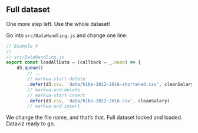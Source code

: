 
## Full dataset

One more step left. Use the whole dataset\!

Go into `src/DataHandling.js` and change one line:

``` javascript
// Example 4
//
// src/DataHandling.js
export const loadAllData = (callback = _.noop) => {
    d3.queue()
        // ..
        // markua-start-delete
        .defer(d3.csv, 'data/h1bs-2012-2016-shortened.csv', cleanSalary)
        // markua-end-delete
        // markua-start-insert
        .defer(d3.csv, 'data/h1bs-2012-2016.csv', cleanSalary)
        // markua-end-insert
```

We change the file name, and that’s that. Full dataset locked and
loaded. Dataviz ready to go.
